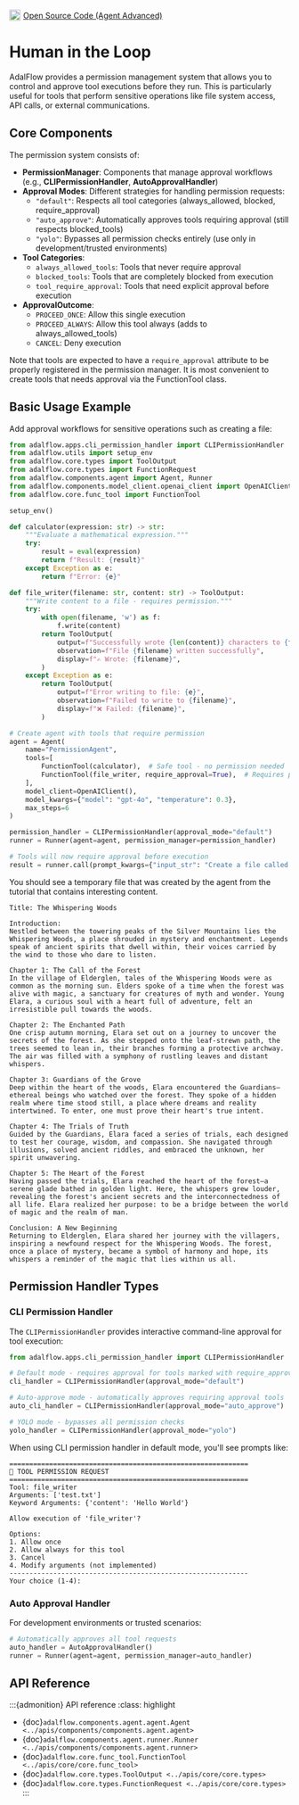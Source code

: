 <div style="display: flex; justify-content: flex-start; align-items: center; margin-top: 20px;">
    <a href="https://github.com/SylphAI-Inc/AdalFlow/blob/main/tutorials/agent/tutorial_agent_advanced_features.py" target="_blank" style="display: flex; align-items: center;">
        <img src="https://github.githubassets.com/images/modules/logos_page/GitHub-Mark.png" alt="GitHub" style="height: 20px; width: 20px; margin-right: 5px;">
        <span style="vertical-align: middle;"> Open Source Code (Agent Advanced)</span>
    </a>
</div>

# Human in the Loop

AdalFlow provides a permission management system that allows you to control and approve tool executions before they run. This is particularly useful for tools that perform sensitive operations like file system access, API calls, or external communications.

## Core Components

The permission system consists of:

- **PermissionManager**: Components that manage approval workflows (e.g., **CLIPermissionHandler**, **AutoApprovalHandler**)
- **Approval Modes**: Different strategies for handling permission requests:
  - `"default"`: Respects all tool categories (always_allowed, blocked, require_approval)
  - `"auto_approve"`: Automatically approves tools requiring approval (still respects blocked_tools)
  - `"yolo"`: Bypasses all permission checks entirely (use only in development/trusted environments)
- **Tool Categories**:
  - `always_allowed_tools`: Tools that never require approval
  - `blocked_tools`: Tools that are completely blocked from execution
  - `tool_require_approval`: Tools that need explicit approval before execution
- **ApprovalOutcome**:
  - `PROCEED_ONCE`: Allow this single execution
  - `PROCEED_ALWAYS`: Allow this tool always (adds to always_allowed_tools)
  - `CANCEL`: Deny execution

Note that tools are expected to have a `require_approval` attribute to be properly registered in the permission manager. It is most convenient to create tools that needs approval via the FunctionTool class.

## Basic Usage Example

Add approval workflows for sensitive operations such as creating a file:

```python
from adalflow.apps.cli_permission_handler import CLIPermissionHandler
from adalflow.utils import setup_env
from adalflow.core.types import ToolOutput
from adalflow.core.types import FunctionRequest
from adalflow.components.agent import Agent, Runner
from adalflow.components.model_client.openai_client import OpenAIClient
from adalflow.core.func_tool import FunctionTool

setup_env()

def calculator(expression: str) -> str:
    """Evaluate a mathematical expression."""
    try:
        result = eval(expression)
        return f"Result: {result}"
    except Exception as e:
        return f"Error: {e}"

def file_writer(filename: str, content: str) -> ToolOutput:
    """Write content to a file - requires permission."""
    try:
        with open(filename, 'w') as f:
            f.write(content)
        return ToolOutput(
            output=f"Successfully wrote {len(content)} characters to {filename}",
            observation=f"File {filename} written successfully",
            display=f"✍️ Wrote: {filename}",
        )
    except Exception as e:
        return ToolOutput(
            output=f"Error writing to file: {e}",
            observation=f"Failed to write to {filename}",
            display=f"❌ Failed: {filename}",
        )

# Create agent with tools that require permission
agent = Agent(
    name="PermissionAgent",
    tools=[
        FunctionTool(calculator),  # Safe tool - no permission needed
        FunctionTool(file_writer, require_approval=True),  # Requires permission
    ],
    model_client=OpenAIClient(),
    model_kwargs={"model": "gpt-4o", "temperature": 0.3},
    max_steps=6
)

permission_handler = CLIPermissionHandler(approval_mode="default")
runner = Runner(agent=agent, permission_manager=permission_handler)

# Tools will now require approval before execution
result = runner.call(prompt_kwargs={"input_str": "Create a file called 'test.txt' with some interesting content"})
```

You should see a temporary file that was created by the agent from the tutorial that contains interesting content. 

```
Title: The Whispering Woods

Introduction:
Nestled between the towering peaks of the Silver Mountains lies the Whispering Woods, a place shrouded in mystery and enchantment. Legends speak of ancient spirits that dwell within, their voices carried by the wind to those who dare to listen.

Chapter 1: The Call of the Forest
In the village of Elderglen, tales of the Whispering Woods were as common as the morning sun. Elders spoke of a time when the forest was alive with magic, a sanctuary for creatures of myth and wonder. Young Elara, a curious soul with a heart full of adventure, felt an irresistible pull towards the woods.

Chapter 2: The Enchanted Path
One crisp autumn morning, Elara set out on a journey to uncover the secrets of the forest. As she stepped onto the leaf-strewn path, the trees seemed to lean in, their branches forming a protective archway. The air was filled with a symphony of rustling leaves and distant whispers.

Chapter 3: Guardians of the Grove
Deep within the heart of the woods, Elara encountered the Guardians—ethereal beings who watched over the forest. They spoke of a hidden realm where time stood still, a place where dreams and reality intertwined. To enter, one must prove their heart's true intent.

Chapter 4: The Trials of Truth
Guided by the Guardians, Elara faced a series of trials, each designed to test her courage, wisdom, and compassion. She navigated through illusions, solved ancient riddles, and embraced the unknown, her spirit unwavering.

Chapter 5: The Heart of the Forest
Having passed the trials, Elara reached the heart of the forest—a serene glade bathed in golden light. Here, the whispers grew louder, revealing the forest's ancient secrets and the interconnectedness of all life. Elara realized her purpose: to be a bridge between the world of magic and the realm of man.

Conclusion: A New Beginning
Returning to Elderglen, Elara shared her journey with the villagers, inspiring a newfound respect for the Whispering Woods. The forest, once a place of mystery, became a symbol of harmony and hope, its whispers a reminder of the magic that lies within us all.
```

## Permission Handler Types

### CLI Permission Handler

The `CLIPermissionHandler` provides interactive command-line approval for tool execution:

```python
from adalflow.apps.cli_permission_handler import CLIPermissionHandler

# Default mode - requires approval for tools marked with require_approval=True
cli_handler = CLIPermissionHandler(approval_mode="default")

# Auto-approve mode - automatically approves requiring approval tools
auto_cli_handler = CLIPermissionHandler(approval_mode="auto_approve")

# YOLO mode - bypasses all permission checks
yolo_handler = CLIPermissionHandler(approval_mode="yolo")
```

When using CLI permission handler in default mode, you'll see prompts like:
```
============================================================
🔧 TOOL PERMISSION REQUEST
============================================================
Tool: file_writer
Arguments: ['test.txt']
Keyword Arguments: {'content': 'Hello World'}

Allow execution of 'file_writer'?

Options:
1. Allow once
2. Allow always for this tool
3. Cancel
4. Modify arguments (not implemented)
------------------------------------------------------------
Your choice (1-4):
```

### Auto Approval Handler

For development environments or trusted scenarios:

```python
# Automatically approves all tool requests
auto_handler = AutoApprovalHandler()
runner = Runner(agent=agent, permission_manager=auto_handler)
```

## API Reference

:::{admonition} API reference
:class: highlight

- {doc}`adalflow.components.agent.agent.Agent <../apis/components/components.agent.agent>`
- {doc}`adalflow.components.agent.runner.Runner <../apis/components/components.agent.runner>`
- {doc}`adalflow.core.func_tool.FunctionTool <../apis/core/core.func_tool>`
- {doc}`adalflow.core.types.ToolOutput <../apis/core/core.types>`
- {doc}`adalflow.core.types.FunctionRequest <../apis/core/core.types>`
:::
